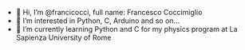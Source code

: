 - 👋 Hi, I’m @francicocci, full name: Francesco Coccimiglio
- 👀 I’m interested in Python, C, Arduino and so on...
- 🌱 I’m currently learning Python and C for my physics program at La Sapienza University of Rome


<!---
francicocci/francicocci is a ✨ special ✨ repository because its `README.md` (this file) appears on your GitHub profile.
You can click the Preview link to take a look at your changes.
--->
